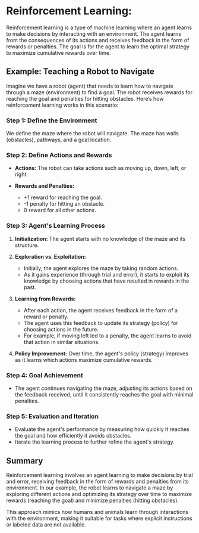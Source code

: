 # Reinforcement Learning: 

Reinforcement learning is a type of machine learning where an agent learns to make decisions by interacting with an environment. The agent learns from the consequences of its actions and receives feedback in the form of rewards or penalties. The goal is for the agent to learn the optimal strategy to maximize cumulative rewards over time.

## Example: Teaching a Robot to Navigate

Imagine we have a robot (agent) that needs to learn how to navigate through a maze (environment) to find a goal. The robot receives rewards for reaching the goal and penalties for hitting obstacles. Here’s how reinforcement learning works in this scenario:

### Step 1: Define the Environment

We define the maze where the robot will navigate. The maze has walls (obstacles), pathways, and a goal location.

### Step 2: Define Actions and Rewards

- **Actions:** The robot can take actions such as moving up, down, left, or right.
  
- **Rewards and Penalties:** 
  - +1 reward for reaching the goal.
  - -1 penalty for hitting an obstacle.
  - 0 reward for all other actions.

### Step 3: Agent's Learning Process

1. **Initialization:** The agent starts with no knowledge of the maze and its structure.

2. **Exploration vs. Exploitation:** 
   - Initially, the agent explores the maze by taking random actions.
   - As it gains experience (through trial and error), it starts to exploit its knowledge by choosing actions that have resulted in rewards in the past.

3. **Learning from Rewards:** 
   - After each action, the agent receives feedback in the form of a reward or penalty.
   - The agent uses this feedback to update its strategy (policy) for choosing actions in the future.
   - For example, if moving left led to a penalty, the agent learns to avoid that action in similar situations.

4. **Policy Improvement:** Over time, the agent's policy (strategy) improves as it learns which actions maximize cumulative rewards.

### Step 4: Goal Achievement

- The agent continues navigating the maze, adjusting its actions based on the feedback received, until it consistently reaches the goal with minimal penalties.

### Step 5: Evaluation and Iteration

- Evaluate the agent's performance by measuring how quickly it reaches the goal and how efficiently it avoids obstacles.
- Iterate the learning process to further refine the agent's strategy.

## Summary

Reinforcement learning involves an agent learning to make decisions by trial and error, receiving feedback in the form of rewards and penalties from its environment. In our example, the robot learns to navigate a maze by exploring different actions and optimizing its strategy over time to maximize rewards (reaching the goal) and minimize penalties (hitting obstacles).

This approach mimics how humans and animals learn through interactions with the environment, making it suitable for tasks where explicit instructions or labeled data are not available.
